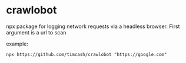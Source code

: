# crawlobot

npx package for logging network requests via a headless browser.
First argument is a url to scan

example:

`npx https://github.com/timcash/crawlobot "https://google.com"`
